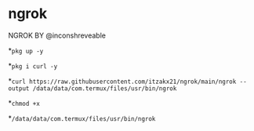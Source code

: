 # ngrok
NGROK BY @inconshreveable

*```pkg up -y```

*```pkg i curl -y```

*```curl https://raw.githubusercontent.com/itzakx21/ngrok/main/ngrok --output /data/data/com.termux/files/usr/bin/ngrok```

*```chmod +x```

*```/data/data/com.termux/files/usr/bin/ngrok ```
